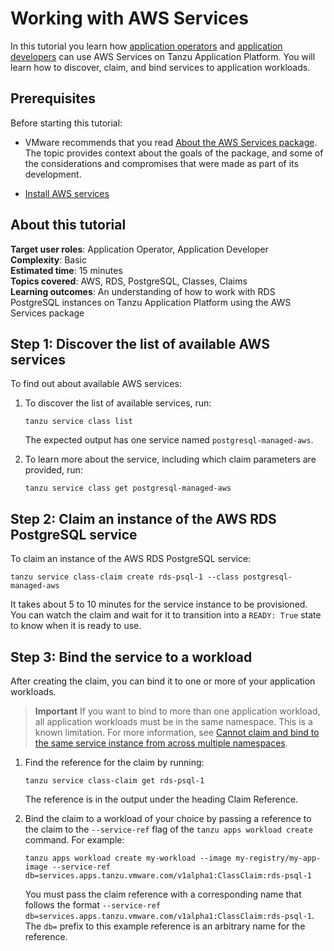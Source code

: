 # Working with AWS Services

In this tutorial you learn how [application operators](../../services-toolkit/reference/terminology-and-user-roles.hbs.md#ao)
and [application developers](../../services-toolkit/reference/terminology-and-user-roles.hbs.md#ad)
can use AWS Services on Tanzu Application Platform.
You will learn how to discover, claim, and bind services to application workloads.

## <a id="prerequisites"></a>Prerequisites

Before starting this tutorial:

- VMware recommends that you read [About the AWS Services package](../concepts/about-package.hbs.md).
  The topic provides context about the goals of the package, and some of the
  considerations and compromises that were made as part of its development.

- [Install AWS services](../install-aws-services.hbs.md)

## <a id="about"></a> About this tutorial

**Target user roles**:      Application Operator, Application Developer<br />
**Complexity**:             Basic<br />
**Estimated time**:         15 minutes<br />
**Topics covered**:         AWS, RDS, PostgreSQL, Classes, Claims<br />
**Learning outcomes**:      An understanding of how to work with RDS PostgreSQL instances on Tanzu Application Platform using the AWS Services package<br />

## <a id="discover-services"></a> Step 1: Discover the list of available AWS services

To find out about available AWS services:

1. To discover the list of available services, run:

    ```console
    tanzu service class list
    ```

    The expected output has one service named `postgresql-managed-aws`.

1. To learn more about the service, including which claim parameters are provided, run:

    ```console
    tanzu service class get postgresql-managed-aws
    ```

## <a id="create-a-claim"></a> Step 2: Claim an instance of the AWS RDS PostgreSQL service

To claim an instance of the AWS RDS PostgreSQL service:

```console
tanzu service class-claim create rds-psql-1 --class postgresql-managed-aws
```

It takes about 5 to 10 minutes for the service instance to be provisioned.
You can watch the claim and wait for it to transition into a `READY: True` state to know when it is
ready to use.

## <a id="bind-to-workload"></a> Step 3: Bind the service to a workload

After creating the claim, you can bind it to one or more of your application workloads.

> **Important** If you want to bind to more than one application workload, all application workloads
> must be in the same namespace. This is a known limitation. For more information, see
> [Cannot claim and bind to the same service instance from across multiple namespaces](../../services-toolkit/reference/known-limitations.hbs.md#multi-workloads).

1. Find the reference for the claim by running:

    ```console
    tanzu service class-claim get rds-psql-1
    ```

    The reference is in the output under the heading Claim Reference.

1. Bind the claim to a workload of your choice by passing a reference to the claim to the `--service-ref`
   flag of the `tanzu apps workload create` command. For example:

    ```console
    tanzu apps workload create my-workload --image my-registry/my-app-image --service-ref db=services.apps.tanzu.vmware.com/v1alpha1:ClassClaim:rds-psql-1
    ```

    You must pass the claim reference with a corresponding name that follows the format
    `--service-ref db=services.apps.tanzu.vmware.com/v1alpha1:ClassClaim:rds-psql-1`.
    The `db=` prefix to this example reference is an arbitrary name for the reference.
